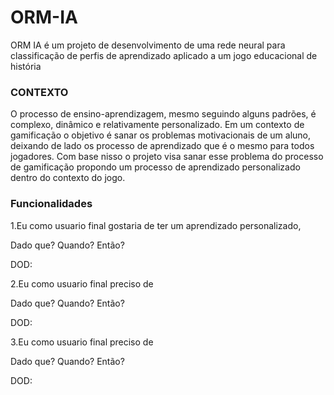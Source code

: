 
# ORM-IA

ORM IA é um projeto de desenvolvimento de uma rede neural para classificação de perfis de aprendizado aplicado a um jogo educacional de história

### CONTEXTO

O processo de ensino-aprendizagem, mesmo seguindo alguns padrões, é complexo, dinâmico e relativamente personalizado. Em um contexto de gamificação o objetivo é sanar os problemas motivacionais de um aluno, deixando de lado os processo de aprendizado que é o mesmo para todos jogadores. Com base nisso o projeto visa sanar esse problema do processo de gamificação propondo um processo de aprendizado personalizado dentro do contexto do jogo.

### Funcionalidades

1.Eu como usuario final gostaria de ter um aprendizado personalizado, 

Dado que? 
Quando?
Então?

DOD:

2.Eu como usuario final preciso de

Dado que? 
Quando?
Então?

DOD:

3.Eu como usuario final preciso de

Dado que? 
Quando?
Então?

DOD:




